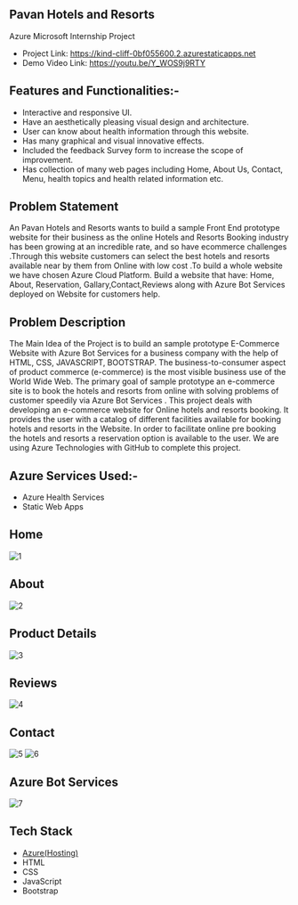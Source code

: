 ## Pavan Hotels and Resorts
Azure Microsoft Internship Project
- Project Link: https://kind-cliff-0bf055600.2.azurestaticapps.net
- Demo Video Link: https://youtu.be/Y_WOS9j9RTY 

## Features and Functionalities:-
- Interactive and responsive UI.
- Have an aesthetically pleasing visual design and architecture.
- User can know about health information through this website.
- Has many graphical and visual innovative effects.
- Included the feedback Survey form to increase the scope of improvement.
- Has collection of many web pages including Home, About Us, Contact, Menu, health topics and health related information etc.
## Problem Statement
An Pavan Hotels and Resorts wants to build a sample Front End prototype website for their business as the online Hotels and Resorts Booking industry has been growing at an incredible rate, and so have ecommerce challenges .Through this website customers can select the best hotels and resorts available near by them from Online with low cost .To build a whole website we have chosen Azure Cloud Platform. Build a website that have: Home, About, Reservation, Gallary,Contact,Reviews along with Azure Bot Services deployed on Website for customers help.
## Problem Description
The Main Idea of the Project is to build an sample prototype E-Commerce Website with Azure Bot Services for a business company with the help of HTML, CSS, JAVASCRIPT, BOOTSTRAP. The business-to-consumer aspect of product commerce (e-commerce) is the most visible business use of the World Wide Web. The primary goal of sample prototype an e-commerce site is to book the hotels and resorts from online with solving problems of customer speedily via Azure Bot Services . This project deals with developing an e-commerce website for Online hotels and resorts booking. It provides the user with a catalog of different facilities available for booking hotels and resorts in the Website. In order to facilitate online pre booking the hotels and resorts a reservation option is available to the user. We are using Azure Technologies with GitHub to complete this project.
## Azure Services Used:-
- Azure Health Services
- Static Web Apps
## Home
![1](https://user-images.githubusercontent.com/119150985/209977611-f07c4d0f-da63-4d01-850b-4acfeb3cfde5.jpg)
## About
![2](https://user-images.githubusercontent.com/119150985/209977618-f1d6e33e-f635-4ee9-aedd-994f220e6298.jpg)
## Product Details
![3](https://user-images.githubusercontent.com/119150985/209977621-e56f4cb1-fd4c-4477-9f61-d7c02599d453.jpg)
## Reviews
![4](https://user-images.githubusercontent.com/119150985/209977626-923b3d3b-4db9-4e3c-8be3-7c84f3ff8c18.jpg)
## Contact
![5](https://user-images.githubusercontent.com/119150985/209977629-d02395d9-9649-47cc-966c-537e6cfe35ab.jpg)
![6](https://user-images.githubusercontent.com/119150985/209977633-6d84f418-0bb9-4c9a-a570-4b28abe06b42.jpg)
## Azure Bot Services
![7](https://user-images.githubusercontent.com/119150985/209977635-cab1772c-e334-4bc4-9bcb-79db4dbf3b38.jpg)
## Tech Stack 

- [Azure(Hosting)](https://azure.microsoft.com/en-in/features/azure-portal/)
- HTML
- CSS
- JavaScript
- Bootstrap
